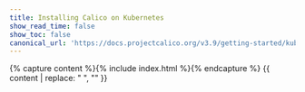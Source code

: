 ```yaml
---
title: Installing Calico on Kubernetes
show_read_time: false
show_toc: false
canonical_url: 'https://docs.projectcalico.org/v3.9/getting-started/kubernetes/installation/index'
---
```


{% capture content %}{% include index.html %}{% endcapture %}
{{ content | replace: "    ", "" }}